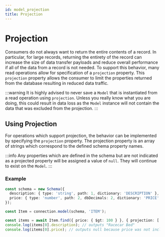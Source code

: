 ```yaml
---
id: model_projection
title: Projection
---
```


# Projection

Consumers do not always want to return the entire contents of a record. In particular, for large records, returning the entirety of the record can increase the size of data transfer payloads and reduce overall performance if all of the data from a record is not needed. To support this behavior, many read operations allow for specification of a `projection` property. This `projection` property allows the consumer to limit the properties returned from the database resulting in reduced data traffic.

:::warning
It is highly advised to never save a `Model` that is instantiated from a read operation using `projection`. Unless you really know what you are doing, this could result in data loss as the `Model` instance will not contain the data that was excluded from the projection.
:::

## Using Projection

For operations which support projection, the behavior can be implemented by specifying the `projection` property. The projection property is an array of strings which correspond to the defined schema property names.

:::info
Any properties which are defined in the schema but are not indicated as a projected property will be assigned a value of `null`. They will continue to exist on the `Model`.
:::

### Example

```ts
const schema = new Schema({
  description: { type: 'string', path: 1, dictionary: 'DESCRIPTION' },
  price: { type: 'number', path: 2, dbDecimals: 2, dictionary: 'PRICE' },
});

const Item = connection.model(schema, 'ITEM');

const items = await Item.find({ price: { $gt: 100 } }, { projection: ['description'] });
console.log(items[0].description); // outputs "Racecar Bed"
console.log(items[0].price); // outputs null because price was not included in the projection
```
